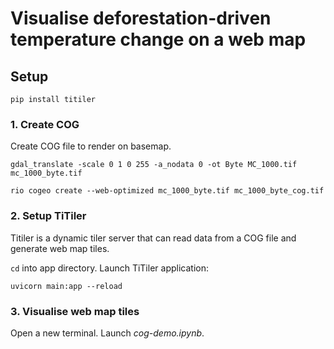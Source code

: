 # Visualise deforestation-driven temperature change on a web map 

## Setup

```
pip install titiler 
```

### 1. Create COG

Create COG file to render on basemap.

```
gdal_translate -scale 0 1 0 255 -a_nodata 0 -ot Byte MC_1000.tif mc_1000_byte.tif

rio cogeo create --web-optimized mc_1000_byte.tif mc_1000_byte_cog.tif
```

### 2. Setup TiTiler 

Titiler is a dynamic tiler server that can read data from a COG file and generate web map tiles.

`cd` into app directory. Launch TiTiler application:

```
uvicorn main:app --reload
```

### 3. Visualise web map tiles

Open a new terminal. Launch *cog-demo.ipynb*. 
